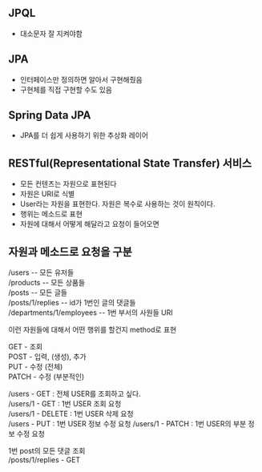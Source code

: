 ## JPQL
- 대소문자 잘 지켜야함

## JPA
- 인터페이스만 정의하면 알아서 구현해줬음
- 구현체를 직접 구현할 수도 있음

## Spring Data JPA 
- JPA를 더 쉽게 사용하기 위한 추상화 레이어

## RESTful(Representational State Transfer) 서비스
- 모든 컨텐츠는 자원으로 표현된다
- 자원은 URI로 식별
- User라는 자원을 표현한다. 자원은 복수로 사용하는 것이 원칙이다.
- 행위는 메소드로 표현
- 자원에 대해서 어떻게 해달라고 요청이 들어오면 

## 자원과 메소드로 요청을 구분
/users  -- 모든 유저들  
/products   -- 모든 상품들  
/posts  -- 모든 글들  
/posts/1/replies    -- id가 1번인 글의 댓글들  
/departments/1/employees    -- 1번 부서의 사원들 URI  

이런 자원들에 대해서 어떤 행위를 할건지 method로 표현

GET - 조회  
POST - 입력, (생성), 추가  
PUT - 수정 (전체)  
PATCH - 수정 (부분적인)

/users      - GET : 전체 USER를 조회하고 싶다.  
/users/1    - GET : 1번 USER 조회 요청  
/users/1    - DELETE : 1번 USER 삭제 요청  
/users      - PUT : 1번 USER 정보 수정 요청
/users/1    - PATCH : 1번 USER의 부분 정보 수정 요청  

1번 post의 모든 댓글 조회  
/posts/1/replies    - GET